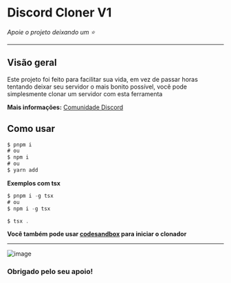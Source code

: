 # Discord Cloner V1

*Apoie o projeto deixando um ⭐*

---

## Visão geral
Este projeto foi feito para facilitar sua vida, em vez de passar horas tentando deixar seu servidor o mais bonito possível, você pode simplesmente clonar um servidor com esta ferramenta

**Mais informações:** [Comunidade Discord](https://discord.gg/DFEuaSZFEh)

## Como usar
```typescript
$ pnpm i
# ou
$ npm i
# ou
$ yarn add
```
**Exemplos com tsx**
```typescript
$ pnpm i -g tsx
# ou
$ npm i -g tsx
```

```typescript
$ tsx .
```
**Você também pode usar [codesandbox](https://codesandbox.io/dashboard/recent) para iniciar o clonador**

----

![image](https://cdn.discordapp.com/attachments/1248133387366043648/1251300561949822976/image.png?ex=666e13f6&is=666cc276&hm=77b3d40a0d7946fe3f007f029742304382f79314226025bfc87b868b4edcede3&)

### Obrigado pelo seu apoio!
